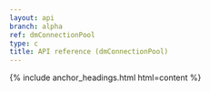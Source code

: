 ```yaml
---
layout: api
branch: alpha
ref: dmConnectionPool
type: c
title: API reference (dmConnectionPool)
---
```

{% include anchor_headings.html html=content %}